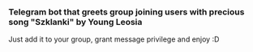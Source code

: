 ### Telegram bot that greets group joining users with precious song "Szklanki" by Young Leosia 

Just add it to your group, grant message privilege and enjoy :D